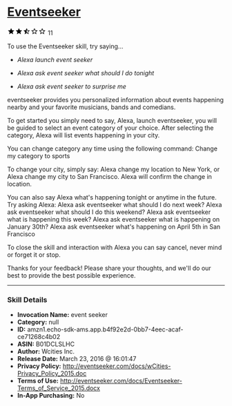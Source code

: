 # [Eventseeker](http://alexa.amazon.com/#skills/amzn1.echo-sdk-ams.app.b4f92e2d-0bb7-4eec-acaf-ce71268c4b02)
![2.5 stars](../../images/ic_star_black_18dp_1x.png)![2.5 stars](../../images/ic_star_black_18dp_1x.png)![2.5 stars](../../images/ic_star_half_black_18dp_1x.png)![2.5 stars](../../images/ic_star_border_black_18dp_1x.png)![2.5 stars](../../images/ic_star_border_black_18dp_1x.png) 11

To use the Eventseeker skill, try saying...

* *Alexa launch event seeker*

* *Alexa ask event seeker what should I do tonight*

* *Alexa ask event seeker to surprise me*

eventseeker provides you personalized information about events happening nearby  and your favorite musicians, bands and comedians. 
 
To get started you simply need to say, Alexa, launch eventseeker, you will be guided to select an event category of your choice. After selecting the category, Alexa will list events happening in your city. 
 
You can change category any time using the following command: Change my category to sports
 
To change your city, simply say: Alexa change my location to New York, or Alexa change my city to San Francisco. Alexa will confirm the change in location.
 
You can also say Alexa what's happening tonight or anytime in the future.
Try asking Alexa:
Alexa ask eventseeker what should I do next week?
Alexa ask eventseeker what should I do this weekend?
Alexa ask eventseeker what is happening this week?
Alexa ask eventseeker what is happening on January 30th?
Alexa ask eventseeker what's happening on April 5th in San Francisco
 
To close the skill and interaction with Alexa you can say cancel, never mind or forget it or stop.
 
Thanks for your feedback! Please share your thoughts, and we'll do our best to provide the best possible experience.

***

### Skill Details

* **Invocation Name:** event seeker
* **Category:** null
* **ID:** amzn1.echo-sdk-ams.app.b4f92e2d-0bb7-4eec-acaf-ce71268c4b02
* **ASIN:** B01DCLSLHC
* **Author:** Wcities Inc.
* **Release Date:** March 23, 2016 @ 16:01:47
* **Privacy Policy:** http://eventseeker.com/docs/wCities-Privacy_Policy_2015.doc
* **Terms of Use:** http://eventseeker.com/docs/Eventseeker-Terms_of_Service_2015.docx
* **In-App Purchasing:** No
